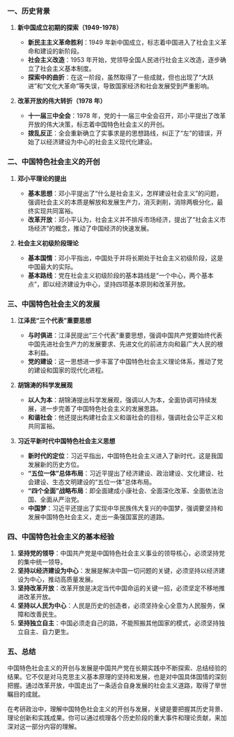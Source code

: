 ### 一、历史背景

1. **新中国成立初期的探索（1949-1978）**

   - **新民主主义革命胜利**：1949 年新中国成立，标志着中国进入了社会主义革命和建设的新阶段。
   - **社会主义改造**：1953 年开始，党领导全国人民进行社会主义改造，逐步确立了社会主义基本制度。
   - **探索中的曲折**：在这一阶段，虽然取得了一些成就，但也出现了“大跃进”和“文化大革命”等失误，导致国家经济和社会发展受到严重影响。

2. **改革开放的伟大转折（1978 年）**
   - **十一届三中全会**：1978 年，党的十一届三中全会召开，邓小平提出了改革开放的伟大决策，标志着中国特色社会主义的开创。
   - **拨乱反正**：全会重新确立了实事求是的思想路线，纠正了“左”的错误，开始了以经济建设为中心的社会主义现代化建设。

### 二、中国特色社会主义的开创

1. **邓小平理论的提出**

   - **基本思想**：邓小平提出了“什么是社会主义，怎样建设社会主义”的问题，强调社会主义的本质是解放和发展生产力，消灭剥削，消除两极分化，最终实现共同富裕。
   - **改革开放**：邓小平认为，社会主义并不排斥市场经济，提出了“社会主义市场经济”的概念，推动了中国经济的快速发展。

2. **社会主义初级阶段理论**
   - **基本国情**：邓小平指出，中国处于并将长期处于社会主义初级阶段，这是中国最大的实际。
   - **基本路线**：党在社会主义初级阶段的基本路线是“一个中心，两个基本点”，即以经济建设为中心，坚持四项基本原则和改革开放。

### 三、中国特色社会主义的发展

1. **江泽民“三个代表”重要思想**

   - **与时俱进**：江泽民提出“三个代表”重要思想，强调中国共产党要始终代表中国先进社会生产力的发展要求、先进文化的前进方向和最广大人民的根本利益。
   - **党的建设**：这一思想进一步丰富了中国特色社会主义理论体系，推动了党的建设和国家的现代化进程。

2. **胡锦涛的科学发展观**

   - **以人为本**：胡锦涛提出科学发展观，强调以人为本，全面协调可持续发展，进一步完善了中国特色社会主义的发展思路。
   - **和谐社会**：他还提出构建社会主义和谐社会的目标，强调社会公平正义和共同富裕。

3. **习近平新时代中国特色社会主义思想**
   - **新时代的定位**：习近平指出，中国特色社会主义进入了新时代，这是我国发展新的历史方位。
   - **“五位一体”总体布局**：习近平提出了经济建设、政治建设、文化建设、社会建设、生态文明建设的“五位一体”总体布局。
   - **“四个全面”战略布局**：即全面建成小康社会、全面深化改革、全面依法治国、全面从严治党。
   - **中国梦**：习近平还提出了实现中华民族伟大复兴的中国梦，强调要坚持和发展中国特色社会主义，走出一条强国富民的道路。

### 四、中国特色社会主义的基本经验

1. **坚持党的领导**：中国共产党是中国特色社会主义事业的领导核心，必须坚持党的集中统一领导。
2. **坚持以经济建设为中心**：发展是解决中国一切问题的关键，必须坚持以经济建设为中心，推动高质量发展。
3. **坚持改革开放**：改革开放是决定当代中国命运的关键一招，必须坚定不移地推进改革开放。
4. **坚持以人民为中心**：人民是历史的创造者，必须坚持全心全意为人民服务，保障和改善民生。
5. **坚持独立自主**：中国必须走自己的路，不能照搬其他国家的模式，必须坚持独立自主、自力更生。

### 五、总结

中国特色社会主义的开创与发展是中国共产党在长期实践中不断探索、总结经验的结果。它不仅是对马克思主义基本原理的坚持和发展，也是对中国具体国情的深刻把握。通过改革开放，中国走出了一条适合自身发展的社会主义道路，取得了举世瞩目的成就。

在考研政治中，理解中国特色社会主义的开创与发展，关键是要把握其历史背景、理论创新和实践成果。你可以通过梳理各个历史阶段的重大事件和理论贡献，来加深对这一部分内容的理解。
